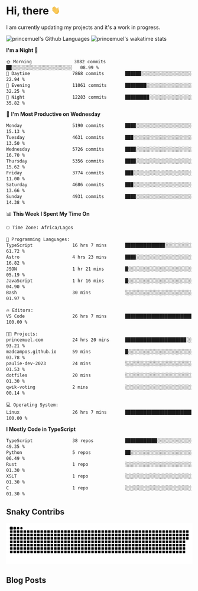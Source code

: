 # Hi, there <img src='/assets/wave.gif' alt='Just saying hello' width='24' height='24' />

<!--
**princemuel/princemuel** is a ✨ _special_ ✨ repository because its `README.md` (this file) appears on your GitHub profile.

Here are some ideas to get you started:

- 🔭 I’m currently working on ...
- 🌱 I’m currently learning ...
- 👯 I’m looking to collaborate on ...
- 🤔 I’m looking for help with ...
- 💬 Ask me about ...
- 📫 How to reach me: ...
- 😄 Pronouns: ...
- ⚡ Fun fact: ...
-->

I am currently updating my projects and it's a work in progress.

![princemuel's Github Languages](https://github-readme-stats.vercel.app/api/top-langs/?username=princemuel&text_color=586069&layout=compact&hide_border=true&title_color=0366d6&count_private=true&include_all_commits=true&theme=tokyonight&show_icons=true)
![princemuel's wakatime stats](https://github-readme-stats.vercel.app/api/wakatime?username=princemuel&text_color=586069&layout=compact&hide_border=true&title_color=0366d6&count_private=true&include_all_commits=true&theme=tokyonight&show_icons=true)

<!--START_SECTION:waka-->
**I'm a Night 🦉** 

```text
🌞 Morning                3082 commits        ██░░░░░░░░░░░░░░░░░░░░░░░   08.99 % 
🌆 Daytime                7868 commits        ██████░░░░░░░░░░░░░░░░░░░   22.94 % 
🌃 Evening                11061 commits       ████████░░░░░░░░░░░░░░░░░   32.25 % 
🌙 Night                  12283 commits       █████████░░░░░░░░░░░░░░░░   35.82 % 
```
📅 **I'm Most Productive on Wednesday** 

```text
Monday                   5190 commits        ████░░░░░░░░░░░░░░░░░░░░░   15.13 % 
Tuesday                  4631 commits        ███░░░░░░░░░░░░░░░░░░░░░░   13.50 % 
Wednesday                5726 commits        ████░░░░░░░░░░░░░░░░░░░░░   16.70 % 
Thursday                 5356 commits        ████░░░░░░░░░░░░░░░░░░░░░   15.62 % 
Friday                   3774 commits        ███░░░░░░░░░░░░░░░░░░░░░░   11.00 % 
Saturday                 4686 commits        ███░░░░░░░░░░░░░░░░░░░░░░   13.66 % 
Sunday                   4931 commits        ████░░░░░░░░░░░░░░░░░░░░░   14.38 % 
```


📊 **This Week I Spent My Time On** 

```text
🕑︎ Time Zone: Africa/Lagos

💬 Programming Languages: 
TypeScript               16 hrs 7 mins       ███████████████░░░░░░░░░░   61.72 % 
Astro                    4 hrs 23 mins       ████░░░░░░░░░░░░░░░░░░░░░   16.82 % 
JSON                     1 hr 21 mins        █░░░░░░░░░░░░░░░░░░░░░░░░   05.19 % 
JavaScript               1 hr 16 mins        █░░░░░░░░░░░░░░░░░░░░░░░░   04.90 % 
Bash                     30 mins             ░░░░░░░░░░░░░░░░░░░░░░░░░   01.97 % 

🔥 Editors: 
VS Code                  26 hrs 7 mins       █████████████████████████   100.00 % 

🐱‍💻 Projects: 
princemuel.com           24 hrs 20 mins      ███████████████████████░░   93.21 % 
madcampos.github.io      59 mins             █░░░░░░░░░░░░░░░░░░░░░░░░   03.78 % 
paulie-dev-2023          24 mins             ░░░░░░░░░░░░░░░░░░░░░░░░░   01.53 % 
dotfiles                 20 mins             ░░░░░░░░░░░░░░░░░░░░░░░░░   01.30 % 
qwik-voting              2 mins              ░░░░░░░░░░░░░░░░░░░░░░░░░   00.14 % 

💻 Operating System: 
Linux                    26 hrs 7 mins       █████████████████████████   100.00 % 
```

**I Mostly Code in TypeScript** 

```text
TypeScript               38 repos            ████████████░░░░░░░░░░░░░   49.35 % 
Python                   5 repos             ██░░░░░░░░░░░░░░░░░░░░░░░   06.49 % 
Rust                     1 repo              ░░░░░░░░░░░░░░░░░░░░░░░░░   01.30 % 
XSLT                     1 repo              ░░░░░░░░░░░░░░░░░░░░░░░░░   01.30 % 
C                        1 repo              ░░░░░░░░░░░░░░░░░░░░░░░░░   01.30 % 
```




<!--END_SECTION:waka-->

## Snaky Contribs

<img src='/assets/github-snake-dark.svg' alt='Snaky Contributions' />

## Blog Posts

<!-- BLOG-POST-LIST:START -->
<!-- BLOG-POST-LIST:END -->
